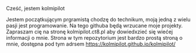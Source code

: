 Cześć, jestem kolmipilot


Jestem początkującym prgramistą chodzę do technikum, moją jedną z wielu pasji jest programowanie. Na tego githuba będą wrzucane moje projekty.
Zapraszam cię na stronę kolmipilot.ct8.pl aby dowiedxzieć się wiećej informacji o mnie.
Strona w tym repozytorium jest bardzo prostą stroną o mnie, dostępna pod tym adrsem https://kolmipilot.github.io/kolmipilot/
